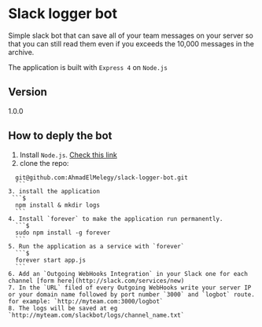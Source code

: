 # Slack logger bot

Simple slack bot that can save all of your team messages on your server so that you can still read them even if you exceeds the 10,000 messages in the archive.

The application is built with `Express 4` on `Node.js`

## Version
1.0.0

## How to deply the bot
1. Install `Node.js`. [Check this link](https://github.com/joyent/node/wiki/Installing-Node.js-via-package-manager)
2. clone the repo:
  ```$
    git@github.com:AhmadElMelegy/slack-logger-bot.git
    ```
3. install the application
   ```$
    npm install & mkdir logs
    ```
4. Install `forever` to make the application run permanently.
    ```$
    sudo npm install -g forever
    ```
5. Run the application as a service with `forever`
    ```$
    forever start app.js
    ```
6. Add an `Outgoing WebHooks Integration` in your Slack one for each channel [form here](http://slack.com/services/new)
7. In the `URL` filed of every Outgoing WebHooks write your server IP or your domain name followed by port number `3000` and `logbot` route. for example: `http://myteam.com:3000/logbot`
8. The logs will be saved at eg `http://myteam.com/slackbot/logs/channel_name.txt`

